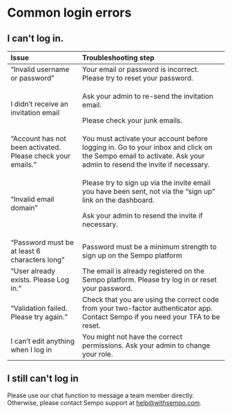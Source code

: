 # Common login errors

## I can't log in.

<table>
  <thead>
    <tr>
      <th style="text-align:left"><b> Issue</b>
      </th>
      <th style="text-align:left"><b>Troubleshooting step</b>
      </th>
    </tr>
  </thead>
  <tbody>
    <tr>
      <td style="text-align:left">&#x201C;Invalid username or password&#x201D;</td>
      <td style="text-align:left">Your email or password is incorrect. Please try to reset your password.</td>
    </tr>
    <tr>
      <td style="text-align:left">I didn&#x2019;t receive an invitation email</td>
      <td style="text-align:left">
        <p>Ask your admin to re-send the invitation email.</p>
        <p>Please check your junk emails.</p>
      </td>
    </tr>
    <tr>
      <td style="text-align:left">&#x201C;Account has not been activated. Please check your emails.&#x201D;</td>
      <td
      style="text-align:left">You must activate your account before logging in. Go to your inbox and
        click on the Sempo email to activate. Ask your admin to resend the invite
        if necessary.</td>
    </tr>
    <tr>
      <td style="text-align:left">&#x201C;Invalid email domain&#x201D;</td>
      <td style="text-align:left">
        <p>Please try to sign up via the invite email you have been sent, not via
          the &#x201C;sign up&#x201D; link on the dashboard.</p>
        <p>Ask your admin to resend the invite if necessary.</p>
      </td>
    </tr>
    <tr>
      <td style="text-align:left">&#x201C;Password must be at least 6 characters long&#x201D;</td>
      <td style="text-align:left">Password must be a minimum strength to sign up on the Sempo platform</td>
    </tr>
    <tr>
      <td style="text-align:left">&#x201C;User already exists. Please Log in.&#x201D;</td>
      <td style="text-align:left">The email is already registered on the Sempo platform. Please try log
        in or reset your password.</td>
    </tr>
    <tr>
      <td style="text-align:left">&#x201C;Validation failed. Please try again.&#x201D;</td>
      <td style="text-align:left">Check that you are using the correct code from your two-factor authenticator
        app. Contact Sempo if you need your TFA to be reset.</td>
    </tr>
    <tr>
      <td style="text-align:left">I can&#x2019;t edit anything when I log in</td>
      <td style="text-align:left">You might not have the correct permissions. Ask your admin to change your
        role.</td>
    </tr>
  </tbody>
</table>

## I still can't log in 

Please use our chat function to message a team member directly. Otherwise, please contact Sempo support at [help@withsempo.com](mailto:help@withsempo.com). 

